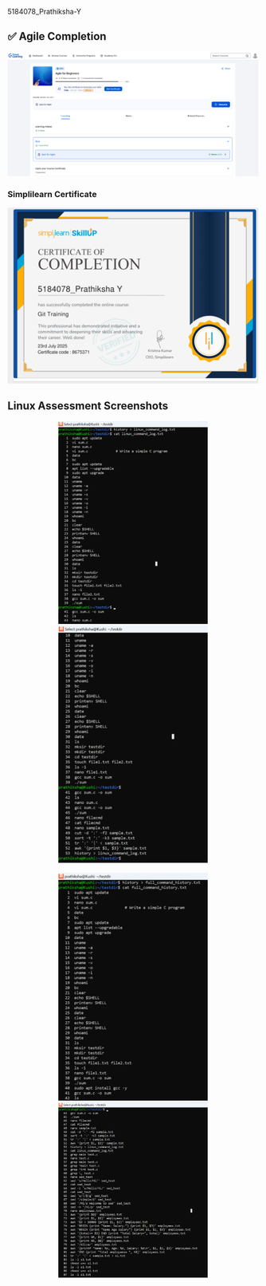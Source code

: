  5184078_Prathiksha-Y
 ## ✅ Agile Completion
![Agile Diagram](Agile.png)
### Simplilearn Certificate

![Simplilearn Certificate](Simplilearn_certificate.png)
<h2>Linux Assessment Screenshots</h2>

<div align="center">
  <img src="linux_assesment.png" width="300" />
  <img src="linux_assesment2.png" width="300" />
</div>

<br/>

<div align="center">
  <img src="linux_assesment3.png" width="300" />
  <img src="linux_assesment4.png" width="300" />
</div>
